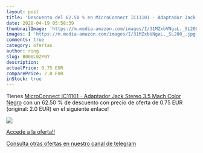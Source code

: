 ```yaml
---
layout: post
title: 'Descuento del 62.50 % en MicroConnect IC11101 - Adaptador Jack St'
date: 2020-04-19 05:58:39
thumbnailImage: 'https://m.media-amazon.com/images/I/31MZxbVNgaL._SL200_.jpg'
images: [ 'https://m.media-amazon.com/images/I/31MZxbVNgaL._SL200_.jpg' ]
comments: true
category: ofertas
author: ring
slug: B000L0ZP0Y
description:
actualPrice: 0.75 EUR
comparePrice: 2.0 EUR
inStock: true
---
```


Tienes [MicroConnect IC11101 - Adaptador Jack Stereo 3.5 Mach  Color Negro](https://www.amazon.com/dp/B000L0ZP0Y/?tag=redken08-20) con un 62.50 % de descuento con precio de oferta de 0.75 EUR (original: 2.0 EUR) en el siguiente enlace!

[![](https://m.media-amazon.com/images/I/31MZxbVNgaL._SL200_.jpg)](https://www.amazon.com/dp/B000L0ZP0Y/?tag=redken08-20)

[Accede a la oferta!!](https://www.amazon.com/dp/B000L0ZP0Y/?tag=redken08-20)

[Consulta otras ofertas en nuestro canal de telegram](https://t.me/s/ofertas25)
